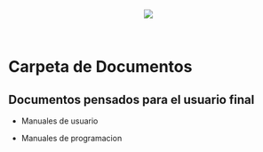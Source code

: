 <br/>
<p align="center">
  <img src="https://avatars.githubusercontent.com/u/87583332?s=200&v=4">
</p>
<br/>

# Carpeta de Documentos

## Documentos pensados para el usuario final

* Manuales de usuario

* Manuales de programacion

